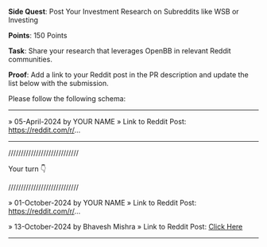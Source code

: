 **Side Quest**: Post Your Investment Research on Subreddits like WSB or Investing

**Points**: 150 Points

**Task**: Share your research that leverages OpenBB in relevant Reddit communities.

**Proof**: Add a link to your Reddit post in the PR description and update the list below with the submission.

Please follow the following schema:

---

» 05-April-2024 by YOUR NAME
» Link to Reddit Post: https://reddit.com/r/...

---

////////////////////////////

Your turn 👇

////////////////////////////

» 01-October-2024 by YOUR NAME
» Link to Reddit Post: https://reddit.com/r/...

» 13-October-2024 by Bhavesh Mishra
» Link to Reddit Post: [Click Here](https://www.reddit.com/r/StockMarketIndia/s/2dU0gEXF87)


---
